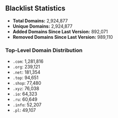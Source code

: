 ## Blacklist Statistics

- **Total Domains:** 2,924,877
- **Unique Domains:** 2,924,877
- **Added Domains Since Last Version:** 892,071
- **Removed Domains Since Last Version:** 989,110

### Top-Level Domain Distribution

-  `.com`: 1,281,816
-  `.org`: 239,121
-  `.net`: 181,354
-  `.top`: 94,651
-  `.shop`: 77,480
-  `.xyz`: 76,038
-  `.io`: 64,323
-  `.ru`: 60,649
-  `.info`: 52,207
-  `.pl`: 49,107
